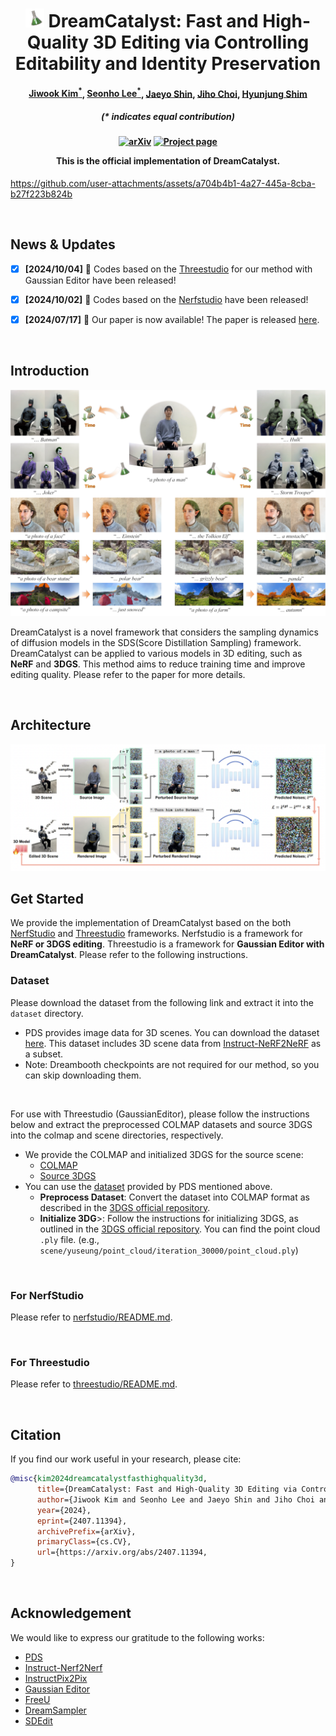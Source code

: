 <!--

DreamCatalyst

Authors
* Jiwook Kim (https://github.com/tom919654)
* Seonho Lee (https://github.com/glanceyes)
* Jaeyo Shin (https://github.com/j-mayo)
* Jiho Choi (https://github.com/JihoChoi)

-->




<h1 align="center">
<img width="30" height="30" src="assets/icon.png" alt="DreamCatalyst icon">
DreamCatalyst: Fast and High-Quality 3D Editing via Controlling Editability and Identity Preservation
</h1>
<h4 align="center">
<a href="https://scholar.google.co.kr/citations?user=i0OKV8wAAAAJ&hl=en">Jiwook Kim<sup>*</sup></a>, <a href="https://scholar.google.co.kr/citations?user=DFKGTG0AAAAJ&hl=en">Seonho Lee<sup>*</sup></a>, <a href="https://scholar.google.com/citations?user=UbZM7nQAAAAJ&hl=en">Jaeyo Shin</a>, <a href="https://scholar.google.co.kr/citations?user=uvwpFpIAAAAJ&hl=en">Jiho Choi</a>, <a href="https://scholar.google.co.kr/citations?user=KB5XZGIAAAAJ&hl=en">Hyunjung Shim</a><br>
</h4>
<h5 align="center">
(* indicates equal contribution)<br>
</h5>

<h4 align="center">

[![arXiv](https://img.shields.io/badge/arXiv-2407.11394-b31b1b.svg)](https://arxiv.org/abs/2407.11394)
[![Project page](https://img.shields.io/badge/Project-Page-brightgreen)](https://dream-catalyst.github.io/)


This is the official implementation of **DreamCatalyst**.

</h4>




https://github.com/user-attachments/assets/a704b4b1-4a27-445a-8cba-b27f223b824b




<br/>

## News & Updates

- [x] **[2024/10/04]** 🌟 Codes based on the [Threestudio](https://github.com/threestudio-project/threestudio) for our method with Gaussian Editor have been released!

- [x] **[2024/10/02]** 🌟 Codes based on the [Nerfstudio](https://github.com/nerfstudio-project/nerfstudio) have been released!

- [x] **[2024/07/17]** 📄 Our paper is now available! The paper is released [here](https://arxiv.org/abs/2407.11394). 

<br/>

## Introduction

<div align="center">
    <img src="assets/main_figure.png" alt="dreamcatalyst_main_figure"/>
</div>


DreamCatalyst is a novel framework that considers the sampling dynamics of diffusion models in the SDS(Score Distillation Sampling) framework. DreamCatalyst can be applied to various models in 3D editing, such as **NeRF** and **3DGS**. This method aims to reduce training time and improve editing quality. Please refer to the paper for more details.


<br/>

## Architecture

<img src="assets/architecture.png" alt="DreamCatalyst architecture">


<br/>

## Get Started

We provide the implementation of DreamCatalyst based on the both [NerfStudio](https://github.com/nerfstudio-project/nerfstudio) and [Threestudio](https://github.com/threestudio-project/threestudio) frameworks. Nerfstudio is a framework for <b>NeRF or 3DGS editing</b>. Threestudio is a framework for <b>Gaussian Editor with DreamCatalyst</b>. Please refer to the following instructions.


### Dataset

Please download the dataset from the following link and extract it into the `dataset` directory.

- PDS provides image data for 3D scenes. You can download the dataset [here](https://1drv.ms/f/s!AtxL_EOxFeYMk3rftsoc4L8cg0VS?e=Hhbprk). 
This dataset includes 3D scene data from [Instruct-NeRF2NeRF](https://instruct-nerf2nerf.github.io/) as a subset. 
- Note: Dreambooth checkpoints are not required for our method, so you can skip downloading them.

<br/>

For use with Threestudio (GaussianEditor), please follow the instructions below and extract the preprocessed COLMAP datasets and source 3DGS into the colmap and scene directories, respectively.

- We provide the COLMAP and initialized 3DGS for the source scene:
    - [COLMAP](https://1drv.ms/u/s!AiR9dYaccIf8gawXADT9x7Trozy-pw?e=TS3V4l)
    - [Source 3DGS](https://1drv.ms/u/s!AiR9dYaccIf8gawV1taPDyVtsUMUFA?e=HgqNGC)
- You can use the [dataset](https://1drv.ms/f/s!AtxL_EOxFeYMk3rftsoc4L8cg0VS?e=Hhbprk) provided by PDS mentioned above.
    - <b>Preprocess Dataset</b>: Convert the dataset into COLMAP format as described in the [3DGS official repository](https://github.com/graphdeco-inria/gaussian-splatting#processing-your-own-scenes).
    - <b>Initialize 3DG</b>>: Follow the instructions for initializing 3DGS, as outlined in the [3DGS official repository](https://github.com/graphdeco-inria/gaussian-splatting#evaluation). You can find the point cloud `.ply` file. (e.g., `scene/yuseung/point_cloud/iteration_30000/point_cloud.ply`)


<br/>

### For NerfStudio

Please refer to [nerfstudio/README.md](https://github.com/kaist-cvml/DreamCatalyst/blob/main/nerfstudio/README.md).

<br/>


### For Threestudio

Please refer to [threestudio/README.md](https://github.com/kaist-cvml/DreamCatalyst/blob/main/threestudio/README.md).


<br/>


## Citation

If you find our work useful in your research, please cite:

```BiBTeX
@misc{kim2024dreamcatalystfasthighquality3d,
      title={DreamCatalyst: Fast and High-Quality 3D Editing via Controlling Editability and Identity Preservation}, 
      author={Jiwook Kim and Seonho Lee and Jaeyo Shin and Jiho Choi and Hyunjung Shim},
      year={2024},
      eprint={2407.11394},
      archivePrefix={arXiv},
      primaryClass={cs.CV},
      url={https://arxiv.org/abs/2407.11394, 
}
```

<br/>

## Acknowledgement

We would like to express our gratitude to the following works:

- [PDS](https://posterior-distillation-sampling.github.io/)
- [Instruct-Nerf2Nerf](https://instruct-nerf2nerf.github.io/)
- [InstructPix2Pix](https://github.com/timothybrooks/instruct-pix2pix) 
- [Gaussian Editor](https://github.com/buaacyw/GaussianEditor) 
- [FreeU](https://github.com/ChenyangSi/FreeU) 
- [DreamSampler](https://arxiv.org/abs/2403.11415)
- [SDEdit](https://sde-image-editing.github.io/)
